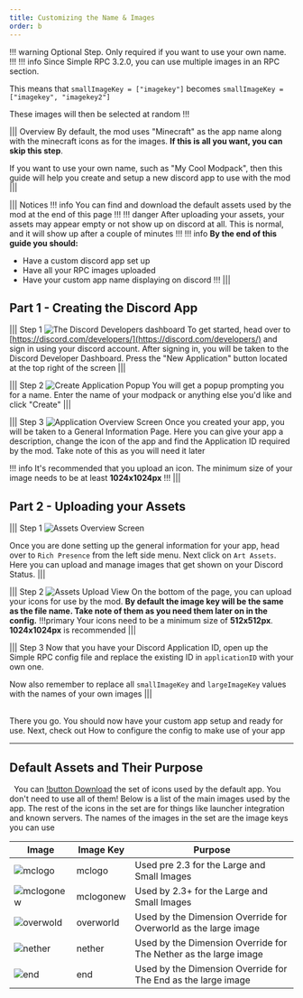 ```yaml
---
title: Customizing the Name & Images
order: b
---
```


!!! warning
Optional Step. Only required if you want to use your own name.
!!!
!!! info
Since Simple RPC 3.2.0, you can use multiple images in an RPC section.

This means that `smallImageKey = ["imagekey"]` becomes `smallImageKey = ["imagekey", "imagekey2"]`

These images will then be selected at random
!!!

||| Overview
By default, the mod uses "Minecraft" as the app name along with the minecraft icons as for the images. **If this is all you want, you can skip this step**.

If you want to use your own name, such as "My Cool Modpack", then this guide will help you create and setup a new discord app to use with the mod
|||

||| Notices
!!! info
You can find and download the default assets used by the mod at the end of this page
!!!
!!! danger
After uploading your assets, your assets may appear empty or not show up on discord at all. This is normal, and it will show up after a couple of minutes
!!!
!!! info
**By the end of this guide you should:**
* Have a custom discord app set up
* Have all your RPC images uploaded
* Have your custom app name displaying on discord
!!!
|||

## Part 1 - Creating the Discord App

||| Step 1
![The Discord Developers dashboard](https://cdn.firstdarkdev.xyz/docs/srpc/rpc-app-1.png)
To get started, head over to [https://discord.com/developers/](https://discord.com/developers/) and sign in using your discord account. After signing in, you will be taken to the Discord Developer Dashboard. Press the "New Application" button located at the top right of the screen
|||

||| Step 2
![Create Application Popup](https://cdn.firstdarkdev.xyz/docs/srpc/rpc-app-2.png)
You will get a popup prompting you for a name. Enter the name of your modpack or anything else you'd like and click "Create"
|||

||| Step 3
![Application Overview Screen](https://cdn.firstdarkdev.xyz/docs/srpc/rpc-app-3.png)
Once you created your app, you will be taken to a General Information Page. Here you can give your app a description, change the icon of the app and find the Application ID required by the mod. Take note of this as you will need it later

!!! info
It's recommended that you upload an icon. The minimum size of your image needs to be at least **1024x1024px**
!!!
|||

## Part 2 - Uploading your Assets

||| Step 1
![Assets Overview Screen](https://cdn.firstdarkdev.xyz/docs/srpc/rpc-app-4.png)

Once you are done setting up the general information for your app, head over to `Rich Presence` from the left side menu. Next click on `Art Assets`. Here you can upload and manage images that get shown on your Discord Status.
|||

||| Step 2
![Assets Upload View](https://cdn.firstdarkdev.xyz/docs/srpc/rpc-app-5.png)
On the bottom of the page, you can upload your icons for use by the mod. **By default the image key will be the same as the file name. Take note of them as you need them later on in the config.**
!!!primary
Your icons need to be a minimum size of **512x512px**. **1024x1024px** is recommended
|||

||| Step 3
Now that you have your Discord Application ID, open up the Simple RPC config file and replace the existing ID in `applicationID` with your own one.

Now also remember to replace all `smallImageKey` and `largeImageKey` values with the names of your own images
|||

&nbsp;  
There you go. You should now have your custom app setup and ready for use. Next, check out How to configure the config to make use of your app
&nbsp;

---

## Default Assets and Their Purpose
&nbsp;
You can [!button Download](https://cdn.firstdarkdev.xyz/docs/srpc/rpcicons.zip) the set of icons used by the default app. You don't need to use all of them! Below is a list of the main images used by the app. The rest of the icons in the set are for things like launcher integration and known servers.
The names of the images in the set are the image keys you can use

| Image | Image Key | Purpose | 
| --- | --- | --- |
| ![mclogo](https://cdn.discordapp.com/app-assets/762726289341677668/762727693144948777.png) | mclogo | Used pre 2.3 for the Large and Small Images |
| ![mclogonew](https://cdn.discordapp.com/app-assets/762726289341677668/873132898226683905.png) | mclogonew | Used by 2.3+ for the Large and Small Images |
| ![overwold](https://cdn.discordapp.com/app-assets/762726289341677668/817148572079751188.png) | overworld | Used by the Dimension Override for Overworld as the large image |
| ![nether](https://cdn.discordapp.com/app-assets/762726289341677668/817148553617080390.png) | nether | Used by the Dimension Override for The Nether as the large image |
| ![end](https://cdn.discordapp.com/app-assets/762726289341677668/817148546993881088.png) | end | Used by the Dimension Override for The End as the large image |

